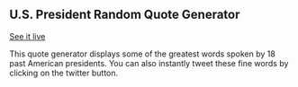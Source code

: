 ## U.S. President Random Quote Generator

[See it live](http://christophszcz.github.io/randomQuoteGenerator/)

This quote generator displays some of the greatest words spoken by 18 past American presidents. You can also instantly tweet these fine words by clicking on the twitter button.
